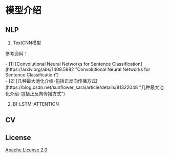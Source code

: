 # 模型介绍

## NLP

1. TextCNN模型
	

参考资料：
<div id="refer-anchor-1"></div>
-  [1] [Convolutional Neural Networks for Sentence Classification](https://arxiv.org/abs/1408.5882 "Convolutional Neural Networks for Sentence Classification")
<div id="refer-anchor-2"></div>
-  [2] [几种最大池化介绍-包括正反向传播方式](https://blog.csdn.net/sunflower_sara/article/details/81322048 "几种最大池化介绍-包括正反向传播方式")




2. BI-LSTM-ATTENTION







## CV



## License

[Apache License 2.0](LICENSE)

